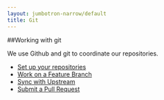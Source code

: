 ```yaml
---
layout: jumbotron-narrow/default
title: Git
---
```


##Working with git

We use Github and git to coordinate our repositories.

* [Set up your repositories](../Getting-Started-with-Github/)
* [Work on a Feature Branch](../working-with-git-on-a-feature-branch/)
* [Sync with Upstream](../resync-with-upstream/)
* [Submit a Pull Request](http://agileventures.org/projects/websiteone/documents/how-to-submit-a-pull-request-on-github)

